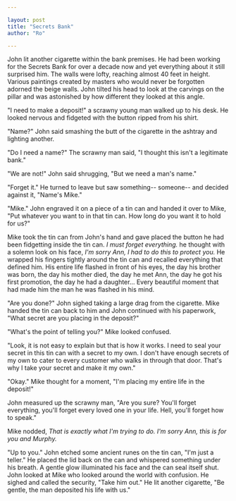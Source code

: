 ```yaml
---

layout: post
title: "Secrets Bank" 
author: "Ro"

---
```


<!--
Prompt: 

You run a secrets bank. For a nominal fee, people can come in, deposit their secrets, and forget about them for a certain period of time.
-->

John lit another cigarette within the bank premises. He had been working for the Secrets Bank for over a decade now and yet everything about it still surprised him. The walls were lofty, reaching almost 40 feet in height. Various paintings created by masters who would never be forgotten adorned the beige walls. John tilted his head to look at the carvings on the pillar and was astonished by how different they looked at this angle. 

"I need to make a deposit!" a scrawny young man walked up to his desk. He looked nervous and fidgeted with the button ripped from his shirt.

"Name?" John said smashing the butt of the cigarette in the ashtray and lighting another.

"Do I need a name?" The scrawny man said, "I thought this isn't a legitimate bank." 

"We are not!" John said shrugging, "But we need a man's name."

"Forget it." He turned to leave but saw something-- someone-- and decided against it, "Name's Mike."

"Mike." John engraved it on a piece of a tin can and handed it over to Mike, "Put whatever you want to in that tin can. How long do you want it to hold for us?"

Mike took the tin can from John's hand and gave placed the button he had been fidgetting inside the tin can. *I must forget everything.* he thought with a solemn look on his face, *I'm sorry Ann, I had to do this to protect you.* He wrapped his fingers tightly around the tin can and recalled everything that defined him. His entire life flashed in front of his eyes, the day his brother was born, the day his mother died, the day he met Ann, the day he got his first promotion, the day he had a daughter... Every beautiful moment that had made him the man he was flashed in his mind.

"Are you done?" John sighed taking a large drag from the cigarette. Mike handed the tin can back to him and John continued with his paperwork, "What secret are you placing in the deposit?"

"What's the point of telling you?" Mike looked confused.

"Look, it is not easy to explain but that is how it works. I need to seal your secret in this tin can with a secret to my own. I don't have enough secrets of my own to cater to every customer who walks in through that door. That's why I take your secret and make it my own."

"Okay." Mike thought for a moment, "I'm placing my entire life in the deposit!"

John measured up the scrawny man, "Are you sure? You'll forget everything, you'll forget every loved one in your life. Hell, you'll forget how to speak."

Mike nodded, *That is exactly what I'm trying to do. I'm sorry Ann, this is for you and Murphy.* 

"Up to you." John etched some ancient runes on the tin can, "I'm just a teller." He placed the lid back on the can and whispered something under his breath. A gentle glow illuminated his face and the can seal itself shut. John looked at Mike who looked around the world with confusion. He sighed and called the security, "Take him out." He lit another cigarette, "Be gentle, the man deposited his life with us."

